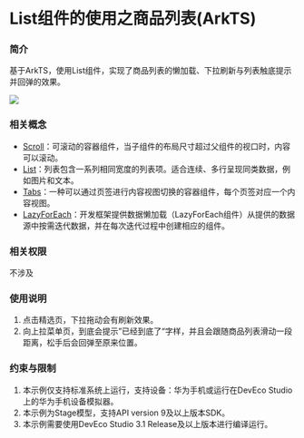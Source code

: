 # List组件的使用之商品列表(ArkTS)

### 简介
基于ArkTS，使用List组件，实现了商品列表的懒加载、下拉刷新与列表触底提示并回弹的效果。

![](screenshots/List_usage.gif)

### 相关概念
- [Scroll](https://developer.harmonyos.com/cn/docs/documentation/doc-references-V3/ts-container-scroll-0000001427902480-V3?catalogVersion=V3)：可滚动的容器组件，当子组件的布局尺寸超过父组件的视口时，内容可以滚动。
- [List](https://developer.harmonyos.com/cn/docs/documentation/doc-references-V3/ts-container-list-0000001477981213-V3?catalogVersion=V3)：列表包含一系列相同宽度的列表项。适合连续、多行呈现同类数据，例如图片和文本。
- [Tabs](https://developer.harmonyos.com/cn/docs/documentation/doc-references-V3/ts-container-tabs-0000001478181433-V3?catalogVersion=V3)：一种可以通过页签进行内容视图切换的容器组件，每个页签对应一个内容视图。
- [LazyForEach](https://developer.harmonyos.com/cn/docs/documentation/doc-guides-V3/arkts-rendering-control-lazyforeach-0000001524417213-V3?catalogVersion=V3)：开发框架提供数据懒加载（LazyForEach组件）从提供的数据源中按需迭代数据，并在每次迭代过程中创建相应的组件。


### 相关权限
不涉及

### 使用说明
1.  点击精选页，下拉拖动会有刷新效果。
2.  向上拉菜单页，到底会提示”已经到底了“字样，并且会跟随商品列表滑动一段距离，松手后会回弹至原来位置。

### 约束与限制
1. 本示例仅支持标准系统上运行，支持设备：华为手机或运行在DevEco Studio上的华为手机设备模拟器。
2. 本示例为Stage模型，支持API version 9及以上版本SDK。
3. 本示例需要使用DevEco Studio 3.1 Release及以上版本进行编译运行。
